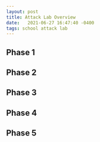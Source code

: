 ```yaml
---
layout: post
title: Attack Lab Overview
date:   2021-06-27 16:47:40 -0400
tags: school attack lab 
---
```


## Phase 1 
## Phase 2 
## Phase 3 
## Phase 4 
## Phase 5 

